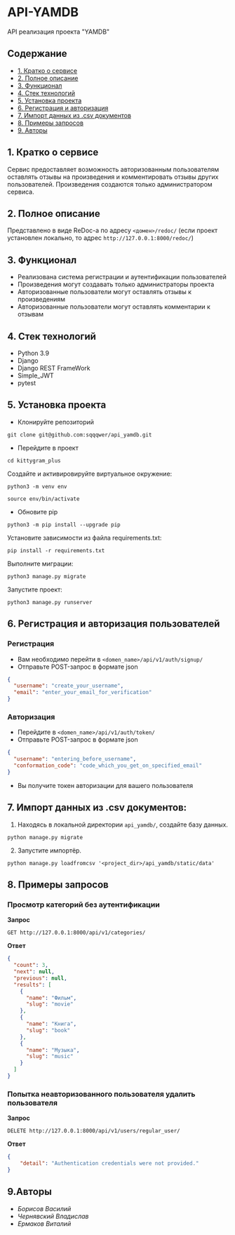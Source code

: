 # API-YAMDB
API реализация проекта "YAMDB"

## Содержание
- [1. Кратко о сервисе](#1-кратко-о-сервисе)
- [2. Полное описание](#2-полное-описание)
- [3. Функционал](#3-функционал)
- [4. Стек технологий](#4-стек-технологий)
- [5. Установка проекта](#5-установка-проекта)
- [6. Регистрация и авторизация](#6-регистрация-и-авторизация-пользователей)
- [7. Импорт данных из .csv документов](#7-импорт-данных-из-csv-документов)
- [8. Примеры запросов](#8-примеры-запросов)
- [9. Авторы](#)

## 1. Кратко о сервисе
Сервис предоставляет возможность авторизованным пользователям оставлять отзывы на произведения и комментировать отзывы других пользователей.
Произведения создаются только администратором сервиса.

## 2. Полное описание
Представлено в виде ReDoc-а по адресу `<домен>/redoc/`
(если проект установлен локально, то адрес `http://127.0.0.1:8000/redoc/`)

## 3. Функционал
- Реализована система регистрации и аутентификации пользователей
- Произведения могут создавать только администраторы проекта
- Авторизованные пользователи могут оставлять отзывы к произведениям
- Авторизованные пользователи могут оставлять комментарии к отзывам

## 4. Стек технологий
- Python 3.9
- Django
- Django REST FrameWork
- Simple_JWT
- pytest


## 5. Установка проекта
- Клонируйте репозиторий
```shell
git clone git@github.com:sqqqwer/api_yamdb.git
```
- Перейдите в проект
```
cd kittygram_plus
```
Cоздайте и активировируйте виртуальное окружение:
```
python3 -m venv env
```
```
source env/bin/activate
```
- Обновите pip
```
python3 -m pip install --upgrade pip
```
Установите зависимости из файла requirements.txt:
```
pip install -r requirements.txt
```

Выполните миграции:
```
python3 manage.py migrate
```

Запустите проект:
```
python3 manage.py runserver
```

## 6. Регистрация и авторизация пользователей
### Регистрация
- Вам необходимо перейти в `<domen_name>/api/v1/auth/signup/`
- Отправьте POST-запрос в формате json
```json
{
  "username": "create_your_username",
  "email": "enter_your_email_for_verification"
}
```
### Авторизация
- Перейдите в `<domen_name>/api/v1/auth/token/`
- Отправьте POST-запрос в формате json
```json
{
  "username": "entering_before_username",
  "conformation_code": "code_which_you_get_on_specified_email"
}
```
- Вы получите токен авторизации для вашего пользователя

## 7. Импорт данных из .csv документов:
1. Находясь в локальной директории `api_yamdb/`, создайте базу данных.
```shell
python manage.py migrate
```
2. Запустите импортёр.
```shell
python manage.py loadfromcsv '<project_dir>/api_yamdb/static/data'
```

## 8. Примеры запросов

### Просмотр категорий без аутентификации
**Запрос**
```commandline
GET http://127.0.0.1:8000/api/v1/categories/
```
**Ответ**
```json
{
  "count": 3, 
  "next": null,
  "previous": null,
  "results": [
    {
      "name": "Фильм",
      "slug": "movie"
    },
    {
      "name": "Книга",
      "slug": "book"
    },
    {
      "name": "Музыка",
      "slug": "music"
    }
  ]
}
```
### Попытка неавторизованного пользователя удалить пользователя
**Запрос**
```commandline
DELETE http://127.0.0.1:8000/api/v1/users/regular_user/
```
**Ответ**
```json
{
    "detail": "Authentication credentials were not provided."
}
```

## 9.Авторы
- _Борисов Василий_
- _Чернявский Владислав_
- _Ермаков Виталий_
